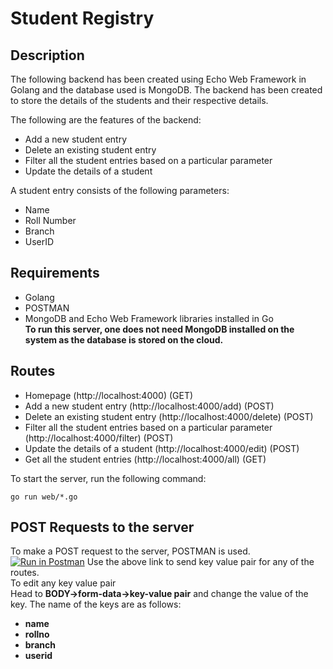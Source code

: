 # Student Registry
## Description
The following backend has been created using Echo Web Framework in Golang and the database used is MongoDB.
The backend has been created to store the details of the students and their respective details.

The following are the features of the backend:
* Add a new student entry
* Delete an existing student entry
* Filter all the student entries based on a particular parameter
* Update the details of a student

A student entry consists of the following parameters:
* Name
* Roll Number
* Branch
* UserID

## Requirements
* Golang 
* POSTMAN 
* MongoDB and Echo Web Framework libraries installed in Go\
**To run this server, one does not need MongoDB installed on the system as the database is stored on the cloud.**

## Routes
* Homepage (http://localhost:4000)  (GET)
* Add a new student entry (http://localhost:4000/add)  (POST)
* Delete an existing student entry (http://localhost:4000/delete)  (POST)
* Filter all the student entries based on a particular parameter (http://localhost:4000/filter)  (POST)
* Update the details of a student (http://localhost:4000/edit)  (POST)
* Get all the student entries (http://localhost:4000/all)  (GET)

To start the server, run the following command:
```shell
go run web/*.go
```

## POST Requests to the server
To make a POST request to the server, POSTMAN is used. \
[![Run in Postman](https://run.pstmn.io/button.svg)](https://god.gw.postman.com/run-collection/22128788-c6445aea-3acd-43a4-b53f-9f8aac12db36?action=collection%2Ffork&collection-url=entityId%3D22128788-c6445aea-3acd-43a4-b53f-9f8aac12db36%26entityType%3Dcollection%26workspaceId%3D41aa9d90-9dda-47ab-88ac-d573fd655c8c)
Use the above link to send key value pair for any of the routes.\
To edit any key value pair \
Head to **BODY->form-data->key-value pair** and change the value of the key.
The name of the keys are as follows:
* **name**
* **rollno**
* **branch**
* **userid**





